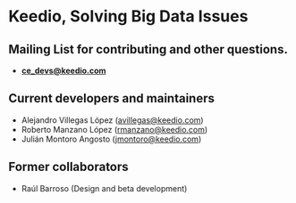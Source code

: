 # Keedio, Solving Big Data Issues

## Mailing List for contributing and other questions.
* **ce_devs@keedio.com**


## Current developers and maintainers
* Alejandro Villegas López (avillegas@keedio.com)
* Roberto Manzano López (rmanzano@keedio.com)
* Julián Montoro Angosto (jmontoro@keedio.com)


## Former collaborators
* Raúl Barroso (Design and beta development)
